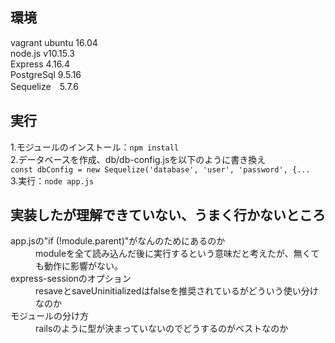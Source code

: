 ## 環境
  vagrant ubuntu 16.04  
  node.js v10.15.3  
  Express 4.16.4  
  PostgreSql 9.5.16  
  Sequelize　5.7.6  

## 実行

1.モジュールのインストール：`npm install`  
2.データベースを作成、db/db-config.jsを以下のように書き換え  
  `const dbConfig = new Sequelize('database', 'user', 'password', {...`  
3.実行：`node app.js`

## 実装したが理解できていない、うまく行かないところ
<dl>
	<dt>app.jsの"if (!module.parent)"がなんのためにあるのか</dt>
	<dd>moduleを全て読み込んだ後に実行するという意味だと考えたが、無くても動作に影響がない。</dd>
	<dt>express-sessionのオプション</dt>
	<dd>resaveとsaveUninitializedはfalseを推奨されているがどういう使い分けなのか</dd>
	<dt>モジュールの分け方</dt>
	<dd>railsのように型が決まっていないのでどうするのがベストなのか</dd>
	<dt></dt>
	<dd></dd>
	<dt></dt>
	<dd></dd>
</dl>

